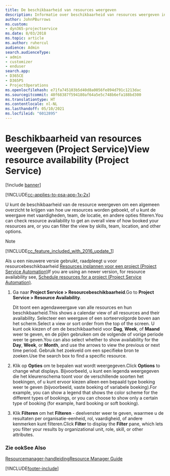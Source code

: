 ```yaml
---
title: De beschikbaarheid van resources weergeven
description: Informatie over beschikbaarheid van resources weergeven in Project Service
author: JohnPBurrows
ms.custom:
- dyn365-projectservice
ms.date: 8/03/2018
ms.topic: article
ms.author: ruhercul
audience: Admin
search.audienceType:
- admin
- customizer
- enduser
search.app:
- D365CE
- D365PS
- ProjectOperations
ms.openlocfilehash: e71fa745103b5d40d8a0056fe894d791c1213dac
ms.sourcegitcommit: 40f68387f594180af64a5e5c748b6efa188bd300
ms.translationtype: HT
ms.contentlocale: nl-NL
ms.lasthandoff: 05/10/2021
ms.locfileid: "6012895"
---
```

# <a name="view-resource-availability-project-service"></a><span data-ttu-id="f830f-103">Beschikbaarheid van resources weergeven (Project Service)</span><span class="sxs-lookup"><span data-stu-id="f830f-103">View resource availability (Project Service)</span></span>

[!include [banner](../includes/psa-now-project-operations.md)]

[!INCLUDE[cc-applies-to-psa-app-1x-2x](../includes/cc-applies-to-psa-app-1x-2x.md)]

<span data-ttu-id="f830f-104">U kunt de beschikbaarheid van de resource weergeven om een algemeen overzicht te krijgen van hoe uw resources worden geboekt, of u kunt de weergave met vaardigheden, team, de locatie, en andere opties filteren.</span><span class="sxs-lookup"><span data-stu-id="f830f-104">You can check resource availability to get an overall view of how booked your resources are, or you can filter the view by skills, team, location, and other options.</span></span>  
  
> [!NOTE]
> [!INCLUDE[cc_feature_included_with_2016_update_1](../includes/cc-feature-included-with-2016-update-1.md)]  
> 
>  <span data-ttu-id="f830f-105">Als u een nieuwere versie gebruikt, raadpleegt u voor resourcebeschikbaarheid [Resources inplannen voor een project (Project Service Automation)](../psa/schedule-resources-project.md)</span><span class="sxs-lookup"><span data-stu-id="f830f-105">If you are using an newer version, for resource availability see, [Schedule resources for a project (Project Service Automation)](../psa/schedule-resources-project.md).</span></span>  

1. <span data-ttu-id="f830f-106">Ga naar **Project Service > Resourcebeschikbaarheid**.</span><span class="sxs-lookup"><span data-stu-id="f830f-106">Go to **Project Service > Resource Availability**.</span></span>  

    <span data-ttu-id="f830f-107">Dit toont een agendaweergave van alle resources en hun beschikbaarheid.</span><span class="sxs-lookup"><span data-stu-id="f830f-107">This shows a calendar view of all resources and their availability.</span></span> <span data-ttu-id="f830f-108">Selecteer een weergave of een sorteervolgorde boven aan het scherm.</span><span class="sxs-lookup"><span data-stu-id="f830f-108">Select a view or sort order from the top of the screen.</span></span> <span data-ttu-id="f830f-109">U kunt ook kiezen of om de beschikbaarheid voor **Dag**, **Week**, of **Maand** weer te geven, en de pijlen gebruiken om de volgende of vorige periode weer te geven.</span><span class="sxs-lookup"><span data-stu-id="f830f-109">You can also select whether to show availability for the **Day**, **Week**, or **Month**, and use the arrows to view the previous or next time period.</span></span> <span data-ttu-id="f830f-110">Gebruik het zoekveld om een specifieke bron te zoeken.</span><span class="sxs-lookup"><span data-stu-id="f830f-110">Use the search box to find a specific resource.</span></span>  

2. <span data-ttu-id="f830f-111">Klik op **Opties** om te bepalen wat wordt weergegeven.</span><span class="sxs-lookup"><span data-stu-id="f830f-111">Click **Options** to change what displays.</span></span> <span data-ttu-id="f830f-112">Bijvoorbeeld, u kunt een legenda weergegeven die het kleurenschema toont voor de verschillende soorten het boekingen, of u kunt ervoor kiezen alleen een bepaald type boeking weer te geven (bijvoorbeeld, vaste boeking of variabele boeking).</span><span class="sxs-lookup"><span data-stu-id="f830f-112">For example, you can show a legend that shows the color scheme for the different types of bookings, or you can choose to show only a certain type of booking (for example, hard booking or soft booking).</span></span>  

3. <span data-ttu-id="f830f-113">Klik **Filteren** om het **Filteren** - deelvenster weer te geven, waarmee u de resultaten per organisatie-eenheid, rol, vaardigheid, of andere kenmerken kunt filteren.</span><span class="sxs-lookup"><span data-stu-id="f830f-113">Click **Filter** to display the **Filter** pane, which lets you filter your results by organizational unit, role, skill, or other attributes.</span></span>  

### <a name="see-also"></a><span data-ttu-id="f830f-114">Zie ook</span><span class="sxs-lookup"><span data-stu-id="f830f-114">See Also</span></span>  
 [<span data-ttu-id="f830f-115">Resourcemanager-handleiding</span><span class="sxs-lookup"><span data-stu-id="f830f-115">Resource Manager Guide</span></span>](../psa/resource-manager-guide.md)


[!INCLUDE[footer-include](../includes/footer-banner.md)]
